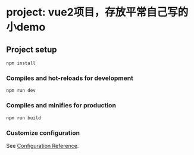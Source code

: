 <!--
 * @Author: 刘梦昊 1551316289@qq.com
 * @Date: 2024-09-27 11:05:42
 * @LastEditTime: 2024-11-20 11:48:24
 * @LastEditors: 刘梦昊
 * @FilePath: \vueproject01\README.md
 * @Description: 
-->
# project: vue2项目，存放平常自己写的小demo

## Project setup
```
npm install
```

### Compiles and hot-reloads for development
```
npm run dev
```

### Compiles and minifies for production
```
npm run build
```

### Customize configuration
See [Configuration Reference](https://cli.vuejs.org/config/).

